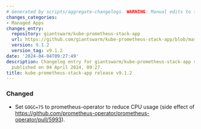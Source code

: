 ```yaml
---
# Generated by scripts/aggregate-changelogs. WARNING: Manual edits to this files will be overwritten.
changes_categories:
- Managed Apps
changes_entry:
  repository: giantswarm/kube-prometheus-stack-app
  url: https://github.com/giantswarm/kube-prometheus-stack-app/blob/master/CHANGELOG.md#912---2024-04-04
  version: 9.1.2
  version_tag: v9.1.2
date: '2024-04-04T09:27:49'
description: Changelog entry for giantswarm/kube-prometheus-stack-app version 9.1.2,
  published on 04 April 2024, 09:27.
title: kube-prometheus-stack-app release v9.1.2
---
```


### Changed
- Set `GOGC=75` to prometheus-operator to reduce CPU usage (side effect of https://github.com/prometheus-operator/prometheus-operator/pull/5993).
